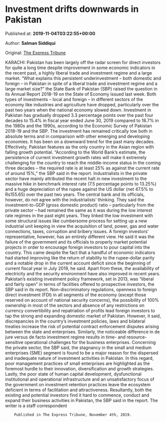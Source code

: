 
# Investment drifts downwards in Pakistan

Published at: **2019-11-04T03:22:55+00:00**

Author: **Salman Siddiqui**

Original: [The Express Tribune](https://tribune.com.pk/story/2092828/2-investment-drifts-downwards-pakistan/)

KARACHI: Pakistan has been largely off the radar screen for direct investors for quite a long time despite improvement in some economic indicators in the recent past, a highly liberal trade and investment regime and a large market.
“What explains this persistent underinvestment – both domestic and foreign – in Pakistan in spite of a liberal trade and investment regime and a large market size?” the State Bank of Pakistan (SBP) raised the question in its Annual Report 2018-19 on the State of Economy issued last week.
Both types of investments – local and foreign – in different sectors of the economy like industries and agriculture have dropped, particularly over the past two years when the national economy slowed down.
Investment in Pakistan has gradually dropped 3.3 percentage points over the past four decades to 15.4% in fiscal year ended June 30, 2019 compared to 18.7% in the 1980s and the 1990s, according to the Economic Survey of Pakistan 2018-19 and the SBP.
The investment has remained critically low both in absolute terms and in comparison with other emerging and developing economies. It has been on a downward trend for the past many decades.
Effectively, Pakistan features as the only country in the Asian region with falling growth potential.
“According to the World Bank’s estimate, the persistence of current investment growth rates will make it extremely challenging for the country to reach the middle-income status in the coming three decades – the required rate is at least 25% as against the current rate of around 15%,” the SBP said in the report.
Industrialists in the private sector have mainly attributed the recent halt in new investment to the massive hike in benchmark interest rate (7.5 percentage points to 13.25%) and a huge depreciation of the rupee against the US dollar (net 47.5% to Rs155.65) over the past two years.
The central bank and its officials, however, do not agree with the industrialists’ thinking. They said the investment-to-GDP (gross domestic product) ratio – particularly from the private sector – had remained the same as it was during the low interest rate regimes in the past eight years.
They linked the low investment with some structural issues like cumbersome process for setting up a new industrial unit keeping in view the acquisition of land, power, gas and water connections, taxes, corruption and bribery issues.
A foreign investors’ representative, however, has an entirely different view. He said it was the failure of the government and its officials to properly market potential projects in order to encourage foreign investors to pour capital into the country.
This came despite the fact that a handful of economic indicators had started improving like the return of stability to the rupee-dollar parity and a notable drop in the current account deficit since the beginning of current fiscal year in July 2019, he said.
Apart from these, the availability of electricity and the security environment have also improved in recent years.
Pakistan’s existing investment policy framework, set in 2013, was “liberal and fairly open” in terms of facilities offered to prospective investors, the SBP said in its report.
Non-discriminatory regulations, openness to foreign direct investment (FDI) in all segments of the economy (except those reserved on account of national security concerns), the possibility of 100% ownership in most of the sectors and absence of any restrictions on currency convertibility and repatriation of profits lead foreign investors to tap the strong and expanding domestic market of Pakistan.
However, it said, discrepancies in the country’s investment policies, laws and bilateral treaties increase the risk of potential contract enforcement disputes arising between the state and enterprises.
Similarly, the noticeable difference in de jure versus de facto investment regime results in time- and resource-sensitive operational challenges for the business enterprises.
Concerning the private sector, the SBP said, the stagnancy in the small and medium enterprises (SME) segment is found to be a major reason for the dispersed and inadequate nature of investment activities in Pakistan.
In this regard, poor management practices of small enterprises are highlighted as the foremost hurdle to their innovation, diversification and growth strategies.
Lastly, the poor state of human capital development, dysfunctional institutional and operational infrastructure and an unsatisfactory focus of the government on investment retention practices leave the ecosystem deficient in terms of facilitation and attractiveness.
Resultantly, both the existing and potential investors find it hard to commence, conduct and expand their business activities in Pakistan, the SBP said in the report.
The writer is a staff correspondent
 
 

        Published in The Express Tribune, November 4th, 2019.
      
 
